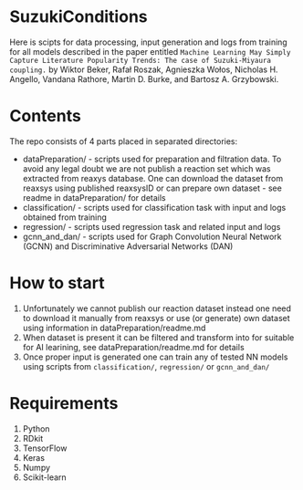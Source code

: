 # SuzukiConditions
Here is scipts for data processing, input generation and logs from training for all models described in the paper entitled 
`Machine Learning May Simply Capture Literature Popularity Trends: The case of Suzuki-Miyaura coupling.` by Wiktor Beker, Rafał Roszak, Agnieszka Wołos, 
Nicholas H. Angello, Vandana Rathore, Martin D. Burke, and Bartosz A. Grzybowski.

# Contents
The repo consists of 4 parts placed in separated directories:
- dataPreparation/ - scripts used for preparation and filtration data. To avoid any legal doubt we are not  publish a reaction set which was extracted 
from reaxys database. One can download the dataset from reaxsys using published reaxsysID or can prepare own dataset - see readme in dataPreparation/ for details
- classification/ - scripts used for classification task with input and logs obtained from training
- regression/ - scripts used regression task and related input and logs
- gcnn_and_dan/ - scripts used for Graph Convolution Neural Network (GCNN) and Discriminative Adversarial Networks (DAN)

# How to start
1. Unfortunately we cannot publish our reaction dataset instead one need to download it manually from reaxsys or use (or generate) own dataset using information in dataPreparation/readme.md
2. When dataset is present it can be filtered and transform into for suitable for AI learining, see dataPreparation/readme.md for details
3. Once proper input is generated one can train any of tested NN models using scripts from  `classification/`, `regression/` or `gcnn_and_dan/`

# Requirements
1. Python
2. RDkit 
3. TensorFlow
4. Keras
5. Numpy
6. Scikit-learn
